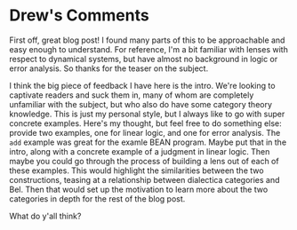 # Drew's Comments

First off, great blog post! I found many parts of this to be approachable and easy enough to understand. For reference, I'm a bit familiar with lenses with respect to dynamical systems, but have almost no background in logic or error analysis. So thanks for the teaser on the subject.

I think the big piece of feedback I have here is the intro. We're looking to captivate readers and suck them in, many of whom are completely unfamiliar with the subject, but who also do have some category theory knowledge. This is just my personal style, but I always like to go with super concrete examples. Here's my thought, but feel free to do something else: provide two examples, one for linear logic, and one for error analysis. The `add` example was great for the examle BEAN program. Maybe put that in the intro, along with a concrete example of a judgment in linear logic. Then maybe you could go through the process of building a lens out of each of these examples. This would highlight the similarities between the two constructions, teasing at a relationship between dialectica categories and Bel. Then that would set up the motivation to learn more about the two categories in depth for the rest of the blog post.

What do y'all think?
